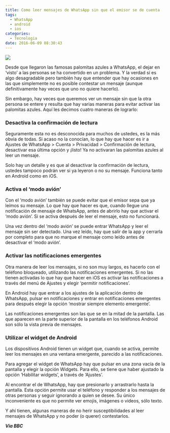 ```yaml
---
title: Como leer mensajes de WhatsApp sin que el emisor se de cuenta
tags:
  - WhatsApp
  - android
  - ios
categories:
  - Tecnologia
date: 2016-06-09 08:30:43
---
```

![](https://res.cloudinary.com/pidmx/image/upload/v1465478982/whatsapp-860x464_ycnow1.png)

Desde que llegaron las famosas palomitas azules a WhatsApp, el dejar en ‘visto’ a las personas se ha convertido en un problema. Y la verdad sí es algo desagradable pero también hay que entender que hay ocasiones en las que simplemente no es posible contestar un mensaje (aunque definitivamente hay veces que uno no quiere hacerlo).

Sin embargo, hay veces que queremos ver un mensaje sin que la otra persona se entere y resulta que hay varias maneras para evitar activar las palomitas azules. Aquí les decimos cuatro maneras de lograrlo:

### Desactiva la confirmación de lectura

Seguramente esta no es desconocida para muchos de ustedes, es la más obvia de todas. Si acaso no la conocían, lo que hay que hacer es ir a Ajustes de WhatsApp > Cuenta > Privacidad > Confirmación de lectura, desactivar esa última opción y ¡listo! Ya no activaran las palomitas azules al leer un mensaje.

Solo hay un detalle y es que al desactivar la confirmación de lectura, ustedes tampoco podrán ver si ya leyeron o no su mensaje. Funciona tanto en Android como en iOS.

### Activa el ‘modo avión’

Con el ‘modo avión’ también se puede evitar que el emisor sepa que ya leímos su mensaje. Lo que hay que hacer es que, cuando llegue una notificación de mensaje de WhatsApp, antes de abrirlo hay que activar el ‘modo avión’. Si se activa después de leer el mensaje, esto no funcionará.

Una vez dentro del ‘modo avión’ se puede entrar WhatsApp y leer el mensaje sin ser detectado. Una vez leído, hay que salir de la app y cerrarla por completo para que no marque el mensaje como leído antes de desactivar el ‘modo avión’.

### Activar las notificaciones emergentes

Otra manera de leer los mensajes, si no son muy largos, es hacerlo con el teléfono bloqueado, utilizando las notificaciones emergentes. Si no las tienen activadas lo que hay que hacer en iOS es activar las notificaciones a través del menú de Ajustes y elegir ‘permitir notificaciones’.

En Android hay que entrar a los ajustes de la aplicación dentro de WhatsApp, pulsar en notificaciones y entrar en notificaciones emergentes para después elegir la opción ‘mostrar siempre elemento emergente’.

Las notificaciones emergentes son las que se en la mitad de la pantalla. Las que aparecen en la parte superior de la pantalla en los teléfonos Android son sólo la vista previa de mensajes.

### Utilizar el widget de Android

Los dispositivos Android tienen un widget que, cuando se activa, permite leer los mensajes en una ventana emergente, parecido a las notificaciones.

Para agregar el widget de WhatsApp hay que pulsar en una zona vacía de la pantalla y elegir la opción Widgets. Para ello, se tiene que haber ajustado la opción ‘Habilitar widgets’, a través de ‘Ajustes’.

Al encontrar el de WhatsApp, hay que presionarlo y arrastrarlo hasta la pantalla. Esta opción permite usar el teléfono y responder a los mensajes de otras personas y seguir ignorando a quien se desee. Su único inconveniente es que no permite ver emojis, imágenes o videos, sólo texto.

Y ahí tienen, algunas maneras de no herir susceptibilidades al leer mensajes de WhatsApp y no poder (o querer) contestarlos.

***Via BBC***
